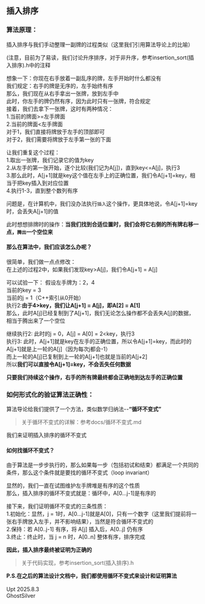 ## 插入排序
### 算法原理：
插入排序与我们手动整理一副牌的过程类似（这里我们引用算法导论上的比喻）<br>

(注意，目前为了易读，我们讨论升序排序，对于非升序，参考insertion_sort(插入排序).h中的注释<br>

想象一下：你现在右手放着一副乱序的牌，左手开始时什么都没有<br>
我们规定：右手的牌是无序的，左手始终有序<br>
那么，我们现在从右手拿出一张牌，放到左手中<br>
此时，你左手的牌仍然有序，因为此时只有一张牌，符合规定<br>
接着，我们去拿下一张牌，这时有两种情况：<br>
1.当前的牌面>=左手牌面<br>
2.当前的牌面<左手牌面<br>
对于1，我们直接将牌放于左手的顶部即可<br>
对于2，我们需要将牌放于左手第一张的下面

让我们重复这个过程：<br>
1.取出一张牌，我们记录它的值为key<br>
2.从左手的第一张开始，逐个比较(我们记为A[j])，直到key<=A[j]，执行3<br>
3.那么此时，A[j+1]就是key这个值在左手上的正确位置，我们令A[j+1]=key，相当于把key插入到对应位置<br>
4.执行1-3，直到整个数列有序<br>

问题是，在计算机中，我们没办法执行`插入`这个操作，更具体地说，令A[j+1]=key时，会丢失A[j+1]的值

此时想想排牌时的操作：**当我们找到合适位置时，我们会将它右侧的所有牌右移一点，`腾出`一个空位来**<br>

#### 那么在算法中，我们应该怎么办呢？<br>
很简单，我们做一点点修改：<br>
在上述的过程2中，如果我们发现key>A[j]，我们令A[j+1] = A[j]<br>

可以试验一下：
假设左手牌为：2，4<br>
当前的key = 3<br>
当前的j = 1（C++索引从0开始）<br>
执行2:**由于4>key，我们让A[j+1] = A[j]，即A[2] = A[1]**<br>
那么，此时A[j]已经复制到了A[j+1]，我们无论怎么操作都不会丢失A[j]的数据，相当于腾出来了一个空位<br>

继续执行2:  此时的j = 0，A[j] = A[0] = 2<key，执行3<br>
执行3:  此时，A[j+1]就是key在左手的正确位置，所以令A[j+1]=key，而此时的A[j+1]就是上一轮的A[j]（因为每次j都会-1）<br>
而上一轮的A[j]已复制到上一轮的A[j+1]也就是当前的A[j+2]<br>
所以**我们可以直接令A[j+1]=key，不会丢失任何数据**

**只要我们持续这个操作，右手的所有牌最终都会正确地到达左手的正确位置**

### 如何形式化的验证算法正确性：
算法导论给我们提供了一个方法，类似数学归纳法--**“循环不变式”**
> 关于循环不变式的详解：参考docs/循环不变式.md
> 
我们来证明插入排序的循环不变式

#### 如何找循环不变式？

由于算法是一步步执行的，那么如果每一步（包括初试和结束）都满足一个共同的条件，那么这个条件就是要找的循环不变式（loop invariant）

显然的，我们一直在试图维护左手牌堆是有序的这个性质<br>
那么，插入排序的循环不变式就是：循环中，A[0…j-1]是有序的
<br>

接下来，我们证明循环不变式的三条性质：<br>
1.初始化：显然，j = 1时，A[0…j-1]就是A[0]，只有一个数字（这里我们提前将一张右手牌放入左手，并不影响结果），当然是符合循环不变式的<br>
2.保持：若 A[0..j-1] 有序，将 A[j] 插入后，A[0..j] 仍有序<br>
3.终止：终止时，当 j = n 时，A[0..n] 整体有序，排序完成<br>

**因此，插入排序最终被证明为正确的**
> 关于代码实现，参考insertion_sort(插入排序).h
> 
**P.S.在之后的算法设计文档中，我们都使用循环不变式来设计和证明算法**<br><br>
Upt 2025.8.3 <br>
GhostSilver
